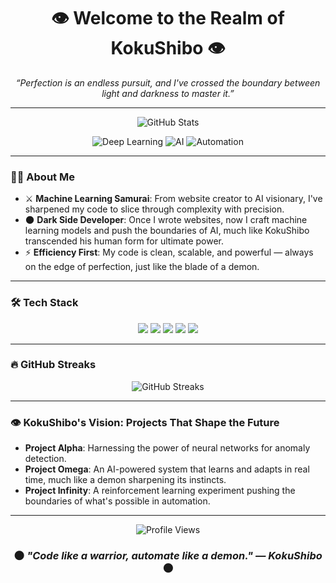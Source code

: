 <h1 align="center">👁️ Welcome to the Realm of KokuShibo 👁️</h1>

<p align="center">
  <em>“Perfection is an endless pursuit, and I've crossed the boundary between light and darkness to master it.”</em>
</p>

---

<p align="center">
  <img src="https://github-readme-stats.vercel.app/api?show_icons=true&hide_border=true&theme=radical" alt="GitHub Stats" />
</p>

<p align="center">
  <img src="https://img.shields.io/badge/Deep%20Learning-%2300BFFF.svg?&style=for-the-badge&logo=tensorflow&logoColor=white" alt="Deep Learning" />
  <img src="https://img.shields.io/badge/AI-%2312100E.svg?&style=for-the-badge&logo=ai&logoColor=white" alt="AI" />
  <img src="https://img.shields.io/badge/Automation-%234B0082.svg?&style=for-the-badge&logo=github-actions&logoColor=white" alt="Automation" />
</p>

---

### 🧑‍💻 About Me
- ⚔️ **Machine Learning Samurai**: From website creator to AI visionary, I've sharpened my code to slice through complexity with precision.
- 🌑 **Dark Side Developer**: Once I wrote websites, now I craft machine learning models and push the boundaries of AI, much like KokuShibo transcended his human form for ultimate power.
- ⚡ **Efficiency First**: My code is clean, scalable, and powerful — always on the edge of perfection, just like the blade of a demon.

---

### 🛠️ Tech Stack
<p align="center">
  <img src="https://img.shields.io/badge/-Python-3776AB?style=for-the-badge&logo=python&logoColor=white" />
  <img src="https://img.shields.io/badge/-TensorFlow-FF6F00?style=for-the-badge&logo=tensorflow&logoColor=white" />
  <img src="https://img.shields.io/badge/-PyTorch-EE4C2C?style=for-the-badge&logo=pytorch&logoColor=white" />
  <img src="https://img.shields.io/badge/-Git-F05032?style=for-the-badge&logo=git&logoColor=white" />
  <img src="https://img.shields.io/badge/-Linux-FCC624?style=for-the-badge&logo=linux&logoColor=black" />
</p>

---

### 🔥 GitHub Streaks
<p align="center">
  <img src="https://github-readme-streak-stats.herokuapp.com/?theme=dark&hide_border=true" alt="GitHub Streaks" />
</p>

---

### 👁️ KokuShibo's Vision: Projects That Shape the Future
- **Project Alpha**: Harnessing the power of neural networks for anomaly detection.
- **Project Omega**: An AI-powered system that learns and adapts in real time, much like a demon sharpening its instincts.
- **Project Infinity**: A reinforcement learning experiment pushing the boundaries of what's possible in automation.

---

<p align="center">
  <img src="https://komarev.com/ghpvc/?style=flat-square&color=blue" alt="Profile Views" />
</p>

<h3 align="center">🌑 <em>"Code like a warrior, automate like a demon." — KokuShibo</em> 🌑</h3>
